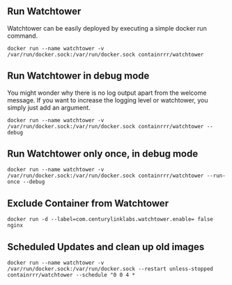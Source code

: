 ## Run Watchtower

Watchtower can be easily deployed by executing a simple docker run command.

```
docker run --name watchtower -v /var/run/docker.sock:/var/run/docker.sock containrrr/watchtower
```

## Run Watchtower in debug mode

You might wonder why there is no log output apart from the welcome message. If you want to increase the logging level or watchtower, you simply just add an argument.

```
docker run --name watchtower -v /var/run/docker.sock:/var/run/docker.sock containrrr/watchtower --debug
```

## Run Watchtower only once, in debug mode

```
docker run --name watchtower -v /var/run/docker.sock:/var/run/docker.sock containrrr/watchtower --run-once --debug
```

## Exclude Container from Watchtower

```
docker run -d --label=com.centurylinklabs.watchtower.enable= false nginx
```

## Scheduled Updates and clean up old images

```
docker run --name watchtower -v /var/run/docker.sock:/var/run/docker.sock --restart unless-stopped containrrr/watchtower --schedule "0 0 4 * 
```